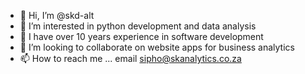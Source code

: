 - 👋 Hi, I’m @skd-alt
- 👀 I’m interested in python development and data analysis
- 🌱 I have over 10 years experience in software development
- 💞️ I’m looking to collaborate on website apps for business analytics
- 📫 How to reach me ... email sipho@skanalytics.co.za

<!---
skd-alt/skd-alt is a ✨ special ✨ repository because its `README.md` (this file) appears on your GitHub profile.
You can click the Preview link to take a look at your changes.
--->

